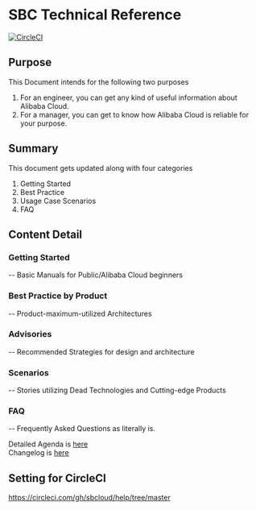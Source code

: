 # SBC Technical Reference

[![CircleCI](https://circleci.com/gh/sbcloud/help.svg?style=svg)](https://circleci.com/gh/sbcloud/help)

## Purpose
This Document intends for the following two purposes
 1. For an engineer, you can get any kind of useful information about Alibaba Cloud.
 2. For a manager, you can get to know how Alibaba Cloud is reliable for your purpose. 

## Summary
This document gets updated along with four categories
1. Getting Started
1. Best Practice
1. Usage Case Scenarios
1. FAQ

## Content Detail
### Getting Started  
-- Basic Manuals for Public/Alibaba Cloud beginners


### Best Practice by Product  
-- Product-maximum-utilized Architectures 

###  Advisories  
-- Recommended Strategies for design and architecture

### Scenarios
-- Stories utilizing Dead Technologies and Cutting-edge Products

### FAQ
-- Frequently Asked Questions as literally is.

Detailed Agenda is [here](content/_index.md)  
Changelog is [here](CHANGELOG.md)

## Setting for CircleCI
https://circleci.com/gh/sbcloud/help/tree/master
